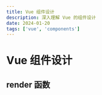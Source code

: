 ```yaml
---
title: Vue 组件设计
description: 深入理解 Vue 的组件设计
date: 2024-01-20
tags: ['vue', 'components']
---
```


# Vue 组件设计

## render 函数

